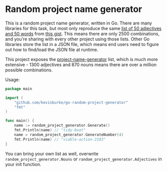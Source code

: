 # Random project name generator

This is a random project name generator, written in Go. There
are many libraries for this task, but most only reproduce the
same [list of 50 adjectives and 50 words][list] from [this
gist](https://gist.github.com/afriggeri/1266756). This means there are only
2500 combinations, and you're sharing with every other project using those
lists. Other Go libraries store the list in a JSON file, which means end users
need to figure out how to find/load the JSON file at runtime.

This project exposes the [project-name-generator][project-name-generator] list,
which is much more extensive - 1300 adjectives and 870 nouns means there are
over a million possible combinations.

Usage:

```go
package main

import (
    "github.com/kevinburke/go-random-project-generator"
    "fmt"
)

func main() {
    name := random_project_generator.Generate()
    fmt.Println(name) // "tidy-boat"
    name = random_project_generator.GenerateNumber(4)
    fmt.Println(name) // "viable-action-2183"
}
```

You can bring your own list as well, overwrite `random_project_generator.Nouns`
or `random_project_generator.Adjectives` in your init function.

[project-name-generator]: https://github.com/aceakash/project-name-generator
[list]: https://github.com/usmanbashir/haikunator/blob/master/lib/haikunator.rb#L31-L53

